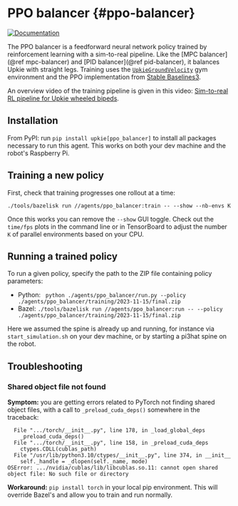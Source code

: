 # PPO balancer {#ppo-balancer}

[![Documentation](https://img.shields.io/badge/docs-online-brightgreen?logo=read-the-docs&style=flat)](https://upkie.github.io/upkie/namespaceppo__balancer.html)

The PPO balancer is a feedforward neural network policy trained by reinforcement learning with a sim-to-real pipeline. Like the [MPC balancer](@ref mpc-balancer) and [PID balancer](@ref pid-balancer), it balances Upkie with straight legs. Training uses the <code><a href="https://upkie.github.io/upkie/classupkie_1_1envs_1_1upkie__ground__velocity_1_1UpkieGroundVelocity.html">UpkieGroundVelocity</a></code> gym environment and the PPO implementation from [Stable Baselines3](https://stable-baselines3.readthedocs.io/en/master/modules/ppo.html).

An overview video of the training pipeline is given in this video: [Sim-to-real RL pipeline for Upkie wheeled bipeds](https://www.youtube.com/shorts/bvWgYso1dzI).

## Installation

From PyPI: run ``pip install upkie[ppo_balancer]`` to install all packages necessary to run this agent. This works on both your dev machine and the robot's Raspberry Pi.

## Training a new policy

First, check that training progresses one rollout at a time:

```
./tools/bazelisk run //agents/ppo_balancer:train -- --show --nb-envs K
```

Once this works you can remove the ``--show`` GUI toggle. Check out the `time/fps` plots in the command line or in TensorBoard to adjust the number `K` of parallel environments based on your CPU.

## Running a trained policy

To run a given policy, specify the path to the ZIP file containing policy parameters:

- Python: `` python ./agents/ppo_balancer/run.py --policy ./agents/ppo_balancer/training/2023-11-15/final.zip``
- Bazel: ``./tools/bazelisk run //agents/ppo_balancer:run -- --policy ./agents/ppo_balancer/training/2023-11-15/final.zip``

Here we assumed the spine is already up and running, for instance via ``start_simulation.sh`` on your dev machine, or by starting a pi3hat spine on the robot.

## Troubleshooting

### Shared object file not found

**Symptom:** you are getting errors related to PyTorch not finding shared object files, with a call to ``_preload_cuda_deps()`` somewhere in the traceback:

```
  File ".../torch/__init__.py", line 178, in _load_global_deps
    _preload_cuda_deps()
  File ".../torch/__init__.py", line 158, in _preload_cuda_deps
    ctypes.CDLL(cublas_path)
  File "/usr/lib/python3.10/ctypes/__init__.py", line 374, in __init__
    self._handle = _dlopen(self._name, mode)
OSError: .../nvidia/cublas/lib/libcublas.so.11: cannot open shared object file: No such file or directory
```

**Workaround:** ``pip install torch`` in your local pip environment. This will override Bazel's and allow you to train and run normally.
